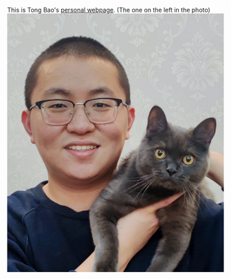 This is Tong Bao's [personal webpage](http://baotong6.github.io). (The one on the left in the photo)
![profile](https://github.com/baotong6/baotong6.github.io/blob/main/thumbnail.png)
